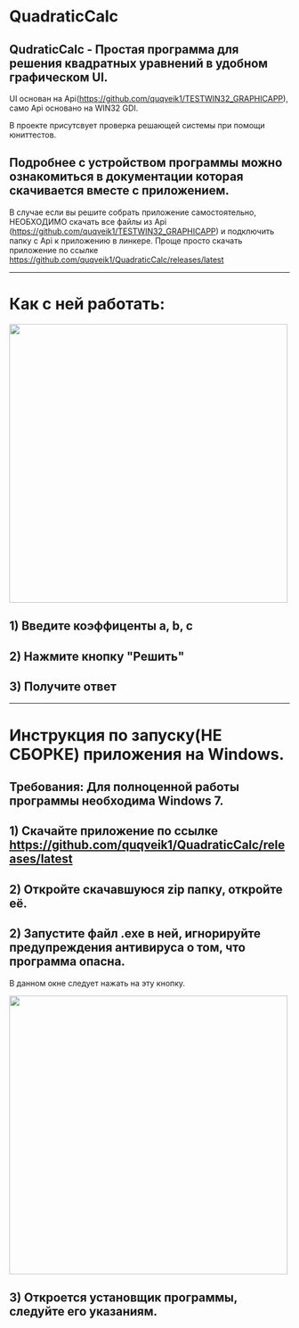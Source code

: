 # QuadraticCalc
## QudraticCalc - Простая программа для решения квадратных уравнений в удобном графическом UI.

UI основан на Api(https://github.com/quqveik1/TESTWIN32_GRAPHICAPP), само Api основано на WIN32 GDI.

В проекте присутсвует проверка решающей системы при помощи юниттестов. 

## Подробнее с устройством программы можно ознакомиться в документации которая скачивается вместе с приложением.

В случае если вы решите собрать приложение самостоятельно, НЕОБХОДИМО скачать все файлы из Api (https://github.com/quqveik1/TESTWIN32_GRAPHICAPP) и подключить папку с Api к приложению в линкере.
Проще просто скачать приложение по ссылке https://github.com/quqveik1/QuadraticCalc/releases/latest

-------------------------
# Как с ней работать:
<img src="https://user-images.githubusercontent.com/64206443/216810575-3c1697b3-8984-44b8-a840-1fe4477a5102.png" width="500">

## 1) Введите коэффиценты a, b, c
## 2) Нажмите кнопку "Решить"
## 3) Получите ответ


--------------------------
# Инструкция по запуску(НЕ СБОРКЕ) приложения на Windows. 
## Требования: Для полноценной работы программы необходима Windows 7.
## 1) Скачайте приложение по ссылке https://github.com/quqveik1/QuadraticCalc/releases/latest
## 2) Откройте скачавшуюся zip папку, откройте её.
## 2) Запустите файл .exe в ней, игнорируйте предупреждения антивируса о том, что программа опасна.
В данном окне следует нажать на эту кнопку.

<img src="https://user-images.githubusercontent.com/64206443/182945554-ed4d18c6-a25d-4d0d-a331-e268643b3031.png" width="500">

## 3) Откроется установщик программы, следуйте его указаниям.

